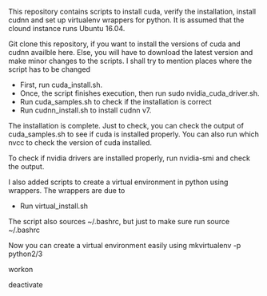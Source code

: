 
This repository contains scripts to install cuda, verify the installation, install cudnn and set up virtualenv wrappers for python. It is assumed that the clound instance runs Ubuntu 16.04. 

Git clone this repository, if you want to install the versions of cuda and cudnn availble here. Else, you will have to download the latest version and make minor changes to the scripts. I shall try to mention places where the script has to be changed

- First, run cuda_install.sh.
- Once, the script finishes execution, then run sudo nvidia_cuda_driver.sh.
- Run cuda_samples.sh to check if the installation is correct
- Run cudnn_install.sh to install cudnn v7. 

The installation is complete. Just to check, you can check the output of cuda_samples.sh to see if cuda is installed properly. 
You can also run which nvcc to check the version of cuda installed.

To check if nvidia drivers are installed properly, run
nvidia-smi and check the output. 

I also added scripts to create a virtual environment in python using wrappers. 
The wrappers are due to <mention the name of the tutorial>
- Run virtual_install.sh

The script also sources ~/.bashrc, but just to make sure run 
source ~/.bashrc

Now you can create a virtual environment easily using
mkvirtualenv <name> -p python2/3

workon <name>

deactivate


